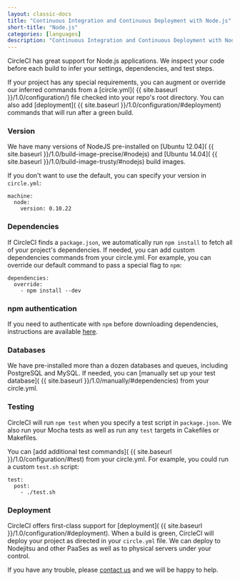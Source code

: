```yaml
---
layout: classic-docs
title: "Continuous Integration and Continuous Deployment with Node.js"
short-title: "Node.js"
categories: [languages]
description: "Continuous Integration and Continuous Deployment with Node.js"
---
```


CircleCI has great support for Node.js applications.
We inspect your code before each build to infer your settings, dependencies, and test steps.

If your project has any special requirements, you can augment or override our
inferred commands from a [circle.yml]( {{ site.baseurl }}/1.0/configuration/)
file checked into your repo's root directory. You can also add [deployment]( {{ site.baseurl }}/1.0/configuration/#deployment)
commands that will run after a green build.

### Version

We have many versions of NodeJS pre-installed on [Ubuntu 12.04]( {{ site.baseurl }}/1.0/build-image-precise/#nodejs) and [Ubuntu 14.04]( {{ site.baseurl }}/1.0/build-image-trusty/#nodejs) build images.

If you don't want to use the default, you can specify your version in `circle.yml`:

```
machine:
  node:
    version: 0.10.22
```

### Dependencies

If CircleCI finds a `package.json`, we automatically run `npm install` to fetch
all of your project's dependencies.
If needed, you can add custom dependencies commands from your circle.yml.
For example, you can override our default command to pass a special flag to `npm`:

```
dependencies:
  override:
    - npm install --dev
```

### npm authentication

If you need to authenticate with `npm` before downloading dependencies, 
instructions are available [here]({{site.baseurl}}/npm-login/).

### Databases

We have pre-installed more than a dozen databases and queues,
including PostgreSQL and MySQL. If needed, you can
[manually set up your test database]( {{ site.baseurl }}/1.0/manually/#dependencies) from your circle.yml.

### Testing

CircleCI will run `npm test` when you specify a test script in `package.json`.
We also run your Mocha tests as well as run any `test` targets in Cakefiles or Makefiles.

You can [add additional test commands]( {{ site.baseurl }}/1.0/configuration/#test)
from your circle.yml. For example, you could run a custom `test.sh` script:

```
test:
  post:
    - ./test.sh
```

### Deployment

CircleCI offers first-class support for [deployment]( {{ site.baseurl }}/1.0/configuration/#deployment).
When a build is green, CircleCI will deploy your project as directed
in your `circle.yml` file.
We can deploy to Nodejitsu and other PaaSes as well as to
physical servers under your control.

If you have any trouble, please [contact us](mailto:support@circleci.com)
and we will be happy to help.
